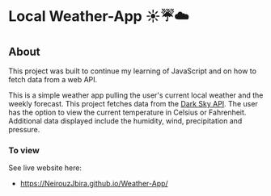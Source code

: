 # Local Weather-App :sunny::umbrella::cloud:

## About
This project was built to continue my learning of JavaScript and on how to fetch data from a web API. 

This is a simple weather app pulling the user's current local weather and the weekly forecast. This project fetches data from the [Dark Sky API](https://darksky.net/dev). The user has the option to view the current temperature in Celsius or Fahrenheit. Additional data displayed include the humidity, wind, precipitation and pressure. 

### To view
See live website here: 
- https://NeirouzJbira.github.io/Weather-App/

